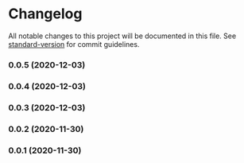 # Changelog

All notable changes to this project will be documented in this file. See [standard-version](https://github.com/conventional-changelog/standard-version) for commit guidelines.

### 0.0.5 (2020-12-03)

### 0.0.4 (2020-12-03)

### 0.0.3 (2020-12-03)

### 0.0.2 (2020-11-30)

### 0.0.1 (2020-11-30)
